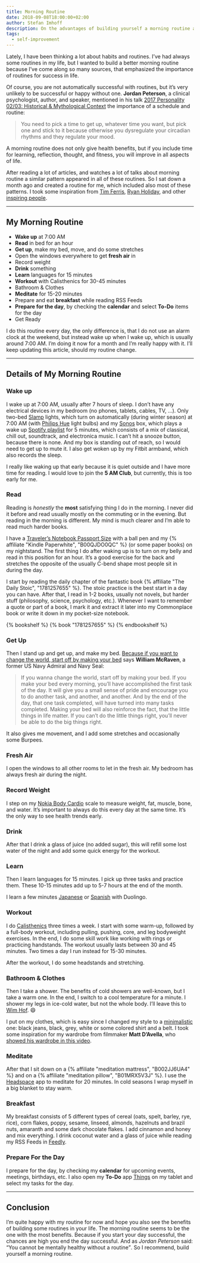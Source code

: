 ```yaml
---
title: Morning Routine
date: 2018-09-08T18:00:00+02:00
author: Stefan Imhoff
description: On the advantages of building yourself a morning routine and the details of my morning routine.
tags:
  - self-improvement
---
```


Lately, I have been thinking a lot about habits and routines. I’ve had always some routines in my life, but I wanted to build a better morning routine because I’ve come along so many sources, that emphasized the importance of routines for success in life.

Of course, you are not automatically successful with routines, but it’s very unlikely to be successful or happy without one. **Jordan Peterson**, a clinical psychologist, author, and speaker, mentioned in his talk [2017 Personality 02/03: Historical & Mythological Context](https://youtu.be/HbAZ6cFxCeY?t=1h36m32s) the importance of a schedule and routine:

> You need to pick a time to get up, whatever time you want, but pick one and stick to it because otherwise you dysregulate your circadian rhythms and they regulate your mood.

A morning routine does not only give health benefits, but if you include time for learning, reflection, thought, and fitness, you will improve in all aspects of life.

After reading a lot of articles, and watches a lot of talks about morning routine a similar pattern appeared in all of these routines. So I sat down a month ago and created a routine for me, which included also most of these patterns. I took some inspiration from [Tim Ferris](https://youtu.be/LHAyE0UC5I4), [Ryan Holiday](https://ryanholiday.net/my-morning-routine/), and other [inspiring people](https://mymorningroutine.com/routines/).

---

## My Morning Routine

- **Wake up** at 7:00 AM
- **Read** in bed for an hour
- **Get up**, make my bed, move, and do some stretches
- Open the windows everywhere to get **fresh air** in
- Record weight
- **Drink** something
- **Learn** languages for 15 minutes
- **Workout** with Calisthenics for 30-45 minutes
- Bathroom & Clothes
- **Meditate** for 15-20 minutes
- Prepare and eat **breakfast** while reading RSS Feeds
- **Prepare for the day**, by checking the **calendar** and select **To-Do** items for the day
- Get Ready

I do this routine every day, the only difference is, that I do not use an alarm clock at the weekend, but instead wake up when I wake up, which is usually around 7:00 AM. I’m doing it now for a month and I’m really happy with it. I’ll keep updating this article, should my routine change.

---

## Details of My Morning Routine

### Wake up

I wake up at 7:00 AM, usually after 7 hours of sleep. I don’t have any electrical devices in my bedroom (no phones, tablets, cables, TV, …). Only two-bed [Slamp](https://www.slamp.com/en/products/table/bach-table/) lights, which turn on automatically (during winter season) at 7:00 AM (with [Philips Hue](https://www2.meethue.com/) light bulbs) and my [Sonos](https://www.sonos.com) box, which plays a wake up [Spotify playlist](https://open.spotify.com/user/kogakure/playlist/4w4fnIgjcpUHJibrxJxMtO?si=3RBg7rd8QTeny_KE1fuMLg) for 5 minutes, which consists of a mix of classical, chill out, soundtrack, and electronica music. I can’t hit a snooze button, because there is none. And my box is standing out of reach, so I would need to get up to mute it. I also get woken up by my Fitbit armband, which also records the sleep.

I really like waking up that early because it is quiet outside and I have more time for reading. I would love to join the **5 AM Club**, but currently, this is too early for me.

### Read

Reading is _honestly_ the **most** satisfying thing I do in the morning. I never did it before and read usually mostly on the commuting or in the evening. But reading in the morning is different. My mind is much clearer and I’m able to read much harder books.

I have a [Traveler’s Notebook Passport Size](https://www.travelers-company.com/products/trnote/starter-kit-passport) with a ball pen and my {% affiliate "Kindle Paperwhite", "B00QJDO0QC" %} (or some paper books) on my nightstand. The first thing I do after waking up is to turn on my belly and read in this position for an hour. It’s a good exercise for the back and stretches the opposite of the usually C-bend shape most people sit in during the day.

I start by reading the daily chapter of the fantastic book {% affiliate "The Daily Stoic", "1781257655" %}. The stoic practice is the best start in a day you can have. After that, I read in 1-2 books, usually not novels, but harder stuff (philosophy, science, psychology, etc.). Whenever I want to remember a quote or part of a book, I mark it and extract it later into my Commonplace book or write it down in my pocket-size notebook.

{% bookshelf %}
{% book "1781257655" %}
{% endbookshelf %}

### Get Up

Then I stand up and get up, and make my bed. [Because if you want to change the world, start off by making your bed](https://youtu.be/3sK3wJAxGfs) says **William McRaven**, a former US Navy Admiral and Navy Seal:

> If you wanna change the world, start off by making your bed. If you make your bed every morning, you’ll have accomplished the first task of the day. It will give you a small sense of pride and encourage you to do another task, and another, and another. And by the end of the day, that one task completed, will have turned into many tasks completed. Making your bed will also reinforce the fact, that the little things in life matter. If you can’t do the little things right, you’ll never be able to do the big things right.

It also gives me movement, and I add some stretches and occasionally some Burpees.

### Fresh Air

I open the windows to all other rooms to let in the fresh air. My bedroom has always fresh air during the night.

### Record Weight

I step on my [Nokia Body Cardio](https://www.withings.com/de/de/body-cardio) scale to measure weight, fat, muscle, bone, and water. It’s important to always do this every day at the same time. It’s the only way to see health trends early.

### Drink

After that I drink a glass of juice (no added sugar), this will refill some lost water of the night and add some quick energy for the workout.

### Learn

Then I learn languages for 15 minutes. I pick up three tasks and practice them. These 10-15 minutes add up to 5-7 hours at the end of the month.

I learn a few minutes [Japanese](https://en.duolingo.com/course/ja/en/Learn-Japanese) or [Spanish](https://en.duolingo.com/course/es/en/Learn-Spanish) with Duolingo.

### Workout

I do [Calisthenics](/calisthenics/) three times a week. I start with some warm-up, followed by a full-body workout, including pulling, pushing, core, and leg bodyweight exercises. In the end, I do some skill work like working with rings or practicing handstands. The workout usually lasts between 30 and 45 minutes. Two times a day I run instead for 15-30 minutes.

After the workout, I do some headstands and stretching.

### Bathroom & Clothes

Then I take a shower. The benefits of cold showers are well-known, but I take a warm one. In the end, I switch to a cool temperature for a minute. I shower my legs in ice-cold water, but not the whole body. I’ll leave this to [Wim Hof](https://youtu.be/OpTG02x6w5o). 😄

I put on my clothes, which is easy since I changed my style to a [minimalistic](/minimalism/) one: black jeans, black, grey, white or some colored shirt and a belt. I took some inspiration for my wardrobe from filmmaker **Matt D’Avella**, who [showed his wardrobe in this video](https://youtu.be/DSHsIOIhjJY).

### Meditate

After that I sit down on a {% affiliate "meditation mattress", "B002JJ6UA4" %} and on a {% affiliate "meditation pillow", "B01MRX5V3J" %}. I use the [Headspace](https://www.headspace.com/) app to meditate for 20 minutes. In cold seasons I wrap myself in a big blanket to stay warm.

### Breakfast

My breakfast consists of 5 different types of cereal (oats, spelt, barley, rye, rice), corn flakes, poppy, sesame, linseed, almonds, hazelnuts and brazil nuts, amaranth and some dark chocolate flakes. I add cinnamon and honey and mix everything. I drink coconut water and a glass of juice while reading my RSS Feeds in [Feedly](https://feedly.com/kogakure).

### Prepare For the Day

I prepare for the day, by checking my **calendar** for upcoming events, meetings, birthdays, etc. I also open my **To-Do** app [Things](https://culturedcode.com/things/) on my tablet and select my tasks for the day.

---

## Conclusion

I’m quite happy with my routine for now and hope you also see the benefits of building some routines in your life. The morning routine seems to be the one with the most benefits. Because if you start your day successful, the chances are high you end the day successful. And as _Jordan Peterson_ said: <q>You cannot be mentally healthy without a routine</q>. So I recommend, build yourself a morning routine.
